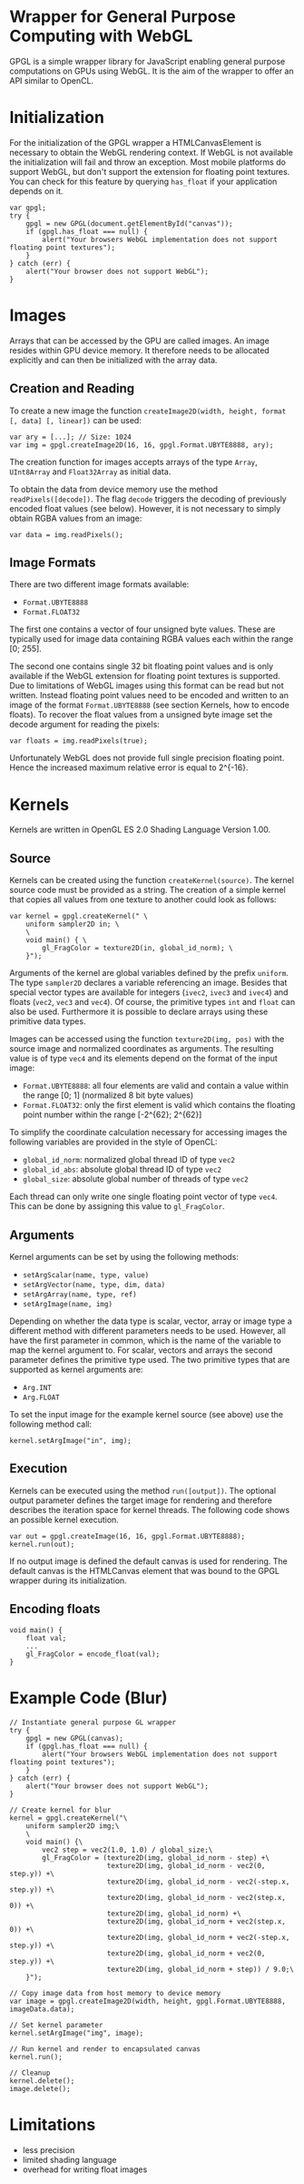 Wrapper for General Purpose Computing with WebGL
================================================

GPGL is a simple wrapper library for JavaScript enabling general purpose computations on GPUs using WebGL. It is the aim of the wrapper to offer an API similar to OpenCL.

Initialization
==============

For the initialization of the
GPGL wrapper a HTMLCanvasElement is necessary to obtain the WebGL rendering context. If WebGL is not available the initialization will fail and throw an exception. Most mobile platforms do support WebGL, but don't support the extension for floating point textures. You can check for this feature by querying `has_float` if your application depends on it.

    var gpgl;
    try {
        gpgl = new GPGL(document.getElementById("canvas"));
        if (gpgl.has_float === null) {
            alert("Your browsers WebGL implementation does not support floating point textures");
        }
    } catch (err) {
        alert("Your browser does not support WebGL");
    }


Images
======

Arrays that can be accessed by the GPU are called images. An image resides within GPU
device memory.
It therefore needs to be allocated explicitly and can then be initialized with the array data.

Creation and Reading
--------------------

To create a new image the function `createImage2D(width, height, format [, data] [, linear])` can be used:

    var ary = [...]; // Size: 1024
    var img = gpgl.createImage2D(16, 16, gpgl.Format.UBYTE8888, ary);

The creation function for images accepts arrays of the type `Array`, `UInt8Array` and `Float32Array` as initial data.

To obtain the data from device memory use the method `readPixels([decode])`. The flag `decode` triggers the decoding of previously encoded float values (see below). However, it is not necessary to simply obtain RGBA values from an image:

    var data = img.readPixels();

Image Formats
-------------

There are two different image formats available:

 * `Format.UBYTE8888`
 * `Format.FLOAT32`

The first one contains a vector of four unsigned byte values. These are typically used for image data containing RGBA values each within the range [0; 255].

The second one contains single 32 bit floating point values and is only available if the WebGL extension for floating point textures is supported. Due to limitations of WebGL images using this format can be read but not written. Instead floating point values need to be encoded and written to an image of the format `Format.UBYTE8888` (see section Kernels, how to encode floats). To recover the float values from a unsigned byte image set the decode argument for reading the pixels:

    var floats = img.readPixels(true);

Unfortunately WebGL does not provide full single precision floating point. Hence the increased maximum relative error is equal to 2^{-16}.

Kernels
=======

Kernels are written in OpenGL ES 2.0 Shading Language Version 1.00.

Source
------

Kernels can be created using the function `createKernel(source)`.
The kernel source code must be provided as a string.
The creation of a simple kernel that copies all values from one texture to another could look as follows:

    var kernel = gpgl.createKernel(" \
        uniform sampler2D in; \
        \
        void main() { \
            gl_FragColor = texture2D(in, global_id_norm); \
        }");

Arguments of the kernel are global variables defined by the prefix `uniform`. The type `sampler2D` declares a variable referencing an image. Besides that special vector types are available for integers (`ivec2`, `ivec3` and `ivec4`) and floats (`vec2`, `vec3` and `vec4`). Of course, the primitive types `int` and `float` can also be used. Furthermore it is possible to declare arrays using these primitive data types.

Images can be accessed using the function `texture2D(img, pos)` with the source image and normalized coordinates as arguments. The resulting value is of type `vec4` and its elements depend on the format of the input image:

 * `Format.UBYTE8888`: all four elements are valid and contain a value within the range [0; 1] (normalized 8 bit byte values)
 * `Format.FLOAT32`: only the first element is valid which contains the floating point number within the range [-2^{62}; 2^{62}]

To simplify the coordinate calculation necessary for accessing images the following variables are provided in the style of OpenCL:

 * `global_id_norm`: normalized global thread ID of type `vec2`
 * `global_id_abs`: absolute global thread ID of type `vec2`
 * `global_size`: absolute global number of threads of type `vec2`

Each thread can only write one single floating point vector of type `vec4`. This can be done by assigning this value to `gl_FragColor`.

Arguments
---------

Kernel arguments can be set by using the following methods:

 * `setArgScalar(name, type, value)`
 * `setArgVector(name, type, dim, data)`
 * `setArgArray(name, type, ref)`
 * `setArgImage(name, img)`

Depending on whether the data type is scalar, vector, array or image type a different method with different parameters needs to be used. However, all have the first parameter in common, which is the name of the variable to map the kernel argument to. For scalar, vectors and arrays the second parameter defines the primitive type used. The two primitive types that are supported as kernel arguments are:

 * `Arg.INT`
 * `Arg.FLOAT`

To set the input image for the example kernel source (see above) use the following method call:

    kernel.setArgImage("in", img);

Execution
---------

Kernels can be executed using the method `run([output])`. The optional output parameter defines the target image for rendering and therefore describes the iteration space for kernel threads. The following code shows an possible kernel execution.

    var out = gpgl.createImage(16, 16, gpgl.Format.UBYTE8888);
    kernel.run(out);

If no output image is defined the default canvas is used for rendering. The default canvas is the HTMLCanvas element that was bound to the GPGL wrapper during its initialization.

Encoding floats
---------------

    void main() {
        float val;
        ...
        gl_FragColor = encode_float(val);
    }

Example Code (Blur)
===================

    // Instantiate general purpose GL wrapper
    try {
        gpgl = new GPGL(canvas);
        if (gpgl.has_float === null) {
            alert("Your browsers WebGL implementation does not support floating point textures");
        }
    } catch (err) {
        alert("Your browser does not support WebGL");
    }

    // Create kernel for blur
    kernel = gpgl.createKernel("\
        uniform sampler2D img;\
        \
        void main() {\
            vec2 step = vec2(1.0, 1.0) / global_size;\
            gl_FragColor = (texture2D(img, global_id_norm - step) +\
                            texture2D(img, global_id_norm - vec2(0, step.y)) +\
                            texture2D(img, global_id_norm - vec2(-step.x, step.y)) +\
                            texture2D(img, global_id_norm - vec2(step.x, 0)) +\
                            texture2D(img, global_id_norm) +\
                            texture2D(img, global_id_norm + vec2(step.x, 0)) +\
                            texture2D(img, global_id_norm + vec2(-step.x, step.y)) +\
                            texture2D(img, global_id_norm + vec2(0, step.y)) +\
                            texture2D(img, global_id_norm + step)) / 9.0;\
        }");

    // Copy image data from host memory to device memory
    var image = gpgl.createImage2D(width, height, gpgl.Format.UBYTE8888, imageData.data);

    // Set kernel parameter
    kernel.setArgImage("img", image);

    // Run kernel and render to encapsulated canvas
    kernel.run();

    // Cleanup
    kernel.delete();
    image.delete();

Limitations
===========

 * less precision
 * limited shading language
 * overhead for writing float images

